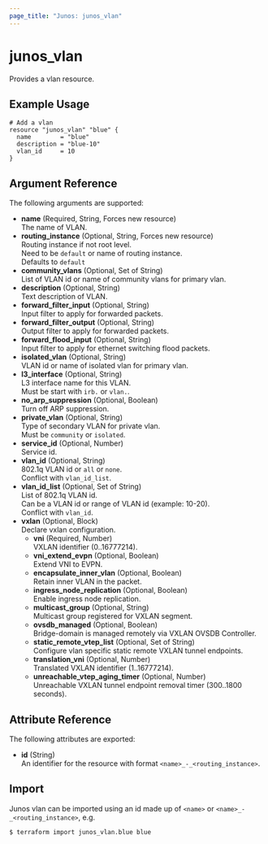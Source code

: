 ```yaml
---
page_title: "Junos: junos_vlan"
---
```


# junos_vlan

Provides a vlan resource.

## Example Usage

```hcl
# Add a vlan
resource "junos_vlan" "blue" {
  name        = "blue"
  description = "blue-10"
  vlan_id     = 10
}
```

## Argument Reference

The following arguments are supported:

- **name** (Required, String, Forces new resource)  
  The name of VLAN.
- **routing_instance** (Optional, String, Forces new resource)  
  Routing instance if not root level.  
  Need to be `default` or name of routing instance.  
  Defaults to `default`
- **community_vlans** (Optional, Set of String)  
  List of VLAN id or name of community vlans for primary vlan.
- **description** (Optional, String)  
  Text description of VLAN.
- **forward_filter_input** (Optional, String)  
  Input filter to apply for forwarded packets.
- **forward_filter_output** (Optional, String)  
  Output filter to apply for forwarded packets.
- **forward_flood_input** (Optional, String)  
  Input filter to apply for ethernet switching flood packets.
- **isolated_vlan** (Optional, String)  
  VLAN id or name of isolated vlan for primary vlan.
- **l3_interface** (Optional, String)  
  L3 interface name for this VLAN.  
  Must be start with `irb.` or `vlan.`.
- **no_arp_suppression** (Optional, Boolean)  
  Turn off ARP suppression.
- **private_vlan** (Optional, String)  
  Type of secondary VLAN for private vlan.  
  Must be `community` or `isolated`.
- **service_id** (Optional, Number)  
  Service id.
- **vlan_id** (Optional, String)  
  802.1q VLAN id or `all` or `none`.  
  Conflict with `vlan_id_list`.
- **vlan_id_list** (Optional, Set of String)  
  List of 802.1q VLAN id.  
  Can be a VLAN id or range of VLAN id (example: 10-20).  
  Conflict with `vlan_id`.
- **vxlan** (Optional, Block)  
  Declare vxlan configuration.
  - **vni** (Required, Number)  
    VXLAN identifier (0..16777214).
  - **vni_extend_evpn** (Optional, Boolean)  
    Extend VNI to EVPN.
  - **encapsulate_inner_vlan** (Optional, Boolean)  
    Retain inner VLAN in the packet.
  - **ingress_node_replication** (Optional, Boolean)  
    Enable ingress node replication.
  - **multicast_group** (Optional, String)  
    Multicast group registered for VXLAN segment.
  - **ovsdb_managed** (Optional, Boolean)  
    Bridge-domain is managed remotely via VXLAN OVSDB Controller.
  - **static_remote_vtep_list** (Optional, Set of String)  
    Configure vlan specific static remote VXLAN tunnel endpoints.
  - **translation_vni** (Optional, Number)  
    Translated VXLAN identifier (1..16777214).
  - **unreachable_vtep_aging_timer** (Optional, Number)  
    Unreachable VXLAN tunnel endpoint removal timer (300..1800 seconds).

## Attribute Reference

The following attributes are exported:

- **id** (String)  
  An identifier for the resource with format `<name>_-_<routing_instance>`.

## Import

Junos vlan can be imported using an id made up of
`<name>` or `<name>_-_<routing_instance>`, e.g.

```shell
$ terraform import junos_vlan.blue blue
```
